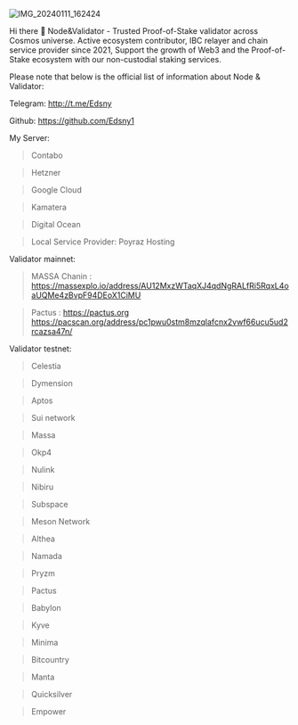 
![IMG_20240111_162424](https://github.com/Edsny1/Edsny1/assets/98622870/276b7703-4601-4799-9e4f-e27849be39f2)




Hi there 👋
Node&Validator - Trusted Proof-of-Stake validator across Cosmos universe. Active ecosystem contributor, IBC relayer and chain service provider since 2021, Support the growth of Web3 and the Proof-of-Stake ecosystem with our non-custodial staking services.

Please note that below is the official list of information about Node & Validator:


Telegram: http://t.me/Edsny

Github: https://github.com/Edsny1

My Server:
> Contabo

> Hetzner

> Google Cloud

> Kamatera

> Digital Ocean

> Local Service Provider: Poyraz Hosting

Validator mainnet:

> MASSA Chanin : https://massexplo.io/address/AU12MxzWTaqXJ4qdNgRALfRi5RqxL4oaUQMe4zBvpF94DEoX1CiMU

> Pactus       : https://pactus.org     https://pacscan.org/address/pc1pwu0stm8mzqlafcnx2vwf66ucu5ud2rcazsa47n/

Validator testnet:

> Celestia

> Dymension
 
> Aptos

> Sui network

> Massa

> Okp4

> Nulink

> Nibiru

> Subspace

> Meson Network

> Althea

> Namada

> Pryzm

> Pactus

> Babylon

> Kyve

> Minima

> Bitcountry

> Manta

> Quicksilver

> Empower



